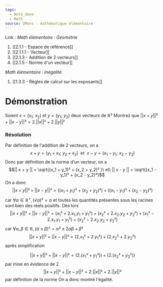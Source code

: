 ```yaml
---
tags:
  - Note_done
  - Math
source: UMons - mathématique élémentaire
---
```


Link :
_Math élémentaire : Géométrie_
1. [[2.1.1 - Espace de référence]]
1. [[2.1.1.1 - Vecteur]]
2. [[2.1.3 - Addition de 2 vecteurs]]
3. [[2.1.5 - Norme d'un vecteur]]

_Math élémentaire : Inégalité_
1. [[1.3.3 - Règles de calcul sur les exposants]]
# Démonstration 
Soient $x = (x_1 ;\ x_2)$ et $y = (y_1 ;\ y_2)$ deux vecteurs de $ℝ²$
Montrez que $|| x + y ||² + || x - y ||² = 2 . ||x||² + 2 . ||y||²$

### Résolution
Par définition de l'addition de 2 vecteurs, on a $$x + y = (y_1 + x_1 ; \ y_2 + x_2)\ \text{ et }\ x - y = (x_1 - y_1 ;\ x_2 - y_2)$$
Donc par définition de la norme d'un vecteur, on a
$$|| x + y || = \sqrt{(x_1 + y_1)² + (x_2 + y_2)² }\ et\ || x - y || = \sqrt{(x_1 - y_1)² + (x_2 - y_2)²}$$
On a donc $$|| x + y ||² + || x - y ||² = ((x_1 + y_1)² + (x_2 + y_2)²) + ((x_1 - y_1)² + (x_2 - y_2)²)$$ car $∀α ∈ \mathbb{R}^+, (√α)² = α$ et toutes les quantités présentes sous les racines sont bien des réels positifs.
Dès lors $$|| x + y ||² + || x - y ||² = (x_1² + 2 . x_1 . y_1 + y_1²) + (x_2² + 2 . x_2 . y_2 + y_2²) + (x_1² - 2 . x_1 . y_1 + y_1²) + (x_2² - 2 . x_2 . y_2 + y_2²)$$ car $∀α , β ∈ \mathbb{R}, (α ± β)² = α² ± 2αβ + β²$
$$|| x + y ||² + || x - y ||² = (2 . x_1² + 2 . y_1²) + (2 . x_2² + 2 . y_2²)$$ après simplification

$$|| x + y ||² + || x - y ||² = (2 . (x_1² + y_1²)) + (2 . (x_2² + y_2²))$$ par mise en évidence de 2
$$|| x + y ||² + || x - y ||² = 2 . || x ||² + 2 . || y ||²$$ par définition de la norme
On a donc montré l'égalité.